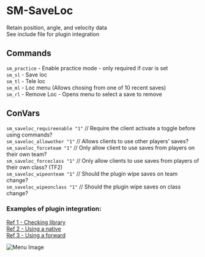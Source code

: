# SM-SaveLoc
Retain position, angle, and velocity data  
See include file for plugin integration  

## Commands
`sm_practice` - Enable practice mode - only required if cvar is set  
`sm_sl` - Save loc  
`sm_tl` - Tele loc  
`sm_ml` - Loc menu (Allows chosing from one of 10 recent saves)  
`sm_rl` - Remove Loc - Opens menu to select a save to remove  

## ConVars
`sm_saveloc_requireenable "1"` // Require the client activate a toggle before using commands?  
`sm_saveloc_allowother "1"` // Allows clients to use other players' saves?  
`sm_saveloc_forceteam "1"` // Only allow client to use saves from players on their own team?  
`sm_saveloc_forceclass "1"` // Only allow clients to use saves from players of their own class? (TF2)  
`sm_saveloc_wipeonteam "1"` // Should the plugin wipe saves on team change?  
`sm_saveloc_wipeonclass "1"` // Should the plugin wipe saves on class change?  

### Examples of plugin integration:  
[Ref 1 - Checking library](https://github.com/JoinedSenses/TF2-ECJ-JumpAssist/blob/1ba05f6ff59c79afb1d6ee0bdbf6771c50b7444c/scripting/jumpassist.sp#L260)  
[Ref 2 - Using a native](https://github.com/JoinedSenses/TF2-ECJ-JumpAssist/blob/1ba05f6ff59c79afb1d6ee0bdbf6771c50b7444c/scripting/jumpassist.sp#L1040-L1043)  
[Ref 3 - Using a forward](https://github.com/JoinedSenses/TF2-ECJ-JumpAssist/blob/1ba05f6ff59c79afb1d6ee0bdbf6771c50b7444c/scripting/jumpassist/sl.sp)  

![Menu Image](https://i.imgur.com/UhW4WxB.png)
